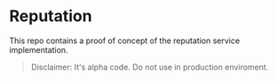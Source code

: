# Reputation

This repo contains a proof of concept of the reputation service implementation. 

> Disclaimer: It's alpha code. Do not use in production enviroment.

